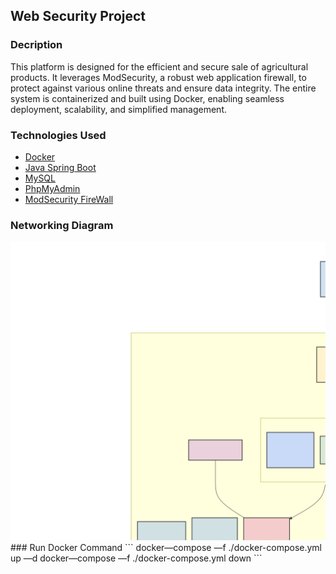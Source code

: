 ## Web Security Project
### Decription
This platform is designed for the efficient and secure sale of agricultural products. It leverages ModSecurity, a robust web application firewall, to protect against various online threats and ensure data integrity. The entire system is containerized and built using Docker, enabling seamless deployment, scalability, and simplified management.
### Technologies Used
* [Docker](https://www.docker.com/)
* [Java Spring Boot](https://spring.io/projects/spring-boot)
* [MySQL](https://www.mysql.com/)
* [PhpMyAdmin](https://www.phpmyadmin.net/)
* [ModSecurity FireWall](https://modsecurity.org/)

### Networking Diagram
<img src="https://raw.githubusercontent.com/0x1ceKing/MyWebstoreWithModSecurity/main/diagram.svg">
### Run Docker Command
```
docker—compose —f ./docker-compose.yml up —d
docker—compose —f ./docker-compose.yml down
```
